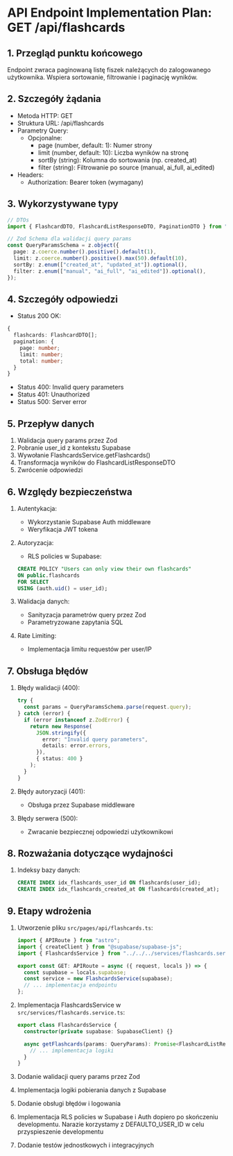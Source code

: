# API Endpoint Implementation Plan: GET /api/flashcards

## 1. Przegląd punktu końcowego

Endpoint zwraca paginowaną listę fiszek należących do zalogowanego użytkownika. Wspiera sortowanie, filtrowanie i paginację wyników.

## 2. Szczegóły żądania

- Metoda HTTP: GET
- Struktura URL: /api/flashcards
- Parametry Query:
  - Opcjonalne:
    - page (number, default: 1): Numer strony
    - limit (number, default: 10): Liczba wyników na stronę
    - sortBy (string): Kolumna do sortowania (np. created_at)
    - filter (string): Filtrowanie po source (manual, ai_full, ai_edited)
- Headers:
  - Authorization: Bearer token (wymagany)

## 3. Wykorzystywane typy

```typescript
// DTOs
import { FlashcardDTO, FlashcardListResponseDTO, PaginationDTO } from "../types";

// Zod Schema dla walidacji query params
const QueryParamsSchema = z.object({
  page: z.coerce.number().positive().default(1),
  limit: z.coerce.number().positive().max(50).default(10),
  sortBy: z.enum(["created_at", "updated_at"]).optional(),
  filter: z.enum(["manual", "ai_full", "ai_edited"]).optional(),
});
```

## 4. Szczegóły odpowiedzi

- Status 200 OK:

```typescript
{
  flashcards: FlashcardDTO[];
  pagination: {
    page: number;
    limit: number;
    total: number;
  }
}
```

- Status 400: Invalid query parameters
- Status 401: Unauthorized
- Status 500: Server error

## 5. Przepływ danych

1. Walidacja query params przez Zod
2. Pobranie user_id z kontekstu Supabase
3. Wywołanie FlashcardsService.getFlashcards()
4. Transformacja wyników do FlashcardListResponseDTO
5. Zwrócenie odpowiedzi

## 6. Względy bezpieczeństwa

1. Autentykacja:
   - Wykorzystanie Supabase Auth middleware
   - Weryfikacja JWT tokena
2. Autoryzacja:

   - RLS policies w Supabase:

   ```sql
   CREATE POLICY "Users can only view their own flashcards"
   ON public.flashcards
   FOR SELECT
   USING (auth.uid() = user_id);
   ```

3. Walidacja danych:

   - Sanityzacja parametrów query przez Zod
   - Parametryzowane zapytania SQL

4. Rate Limiting:
   - Implementacja limitu requestów per user/IP

## 7. Obsługa błędów

1. Błędy walidacji (400):

   ```typescript
   try {
     const params = QueryParamsSchema.parse(request.query);
   } catch (error) {
     if (error instanceof z.ZodError) {
       return new Response(
         JSON.stringify({
           error: "Invalid query parameters",
           details: error.errors,
         }),
         { status: 400 }
       );
     }
   }
   ```

2. Błędy autoryzacji (401):

   - Obsługa przez Supabase middleware

3. Błędy serwera (500):
   - Zwracanie bezpiecznej odpowiedzi użytkownikowi

## 8. Rozważania dotyczące wydajności

1. Indeksy bazy danych:

   ```sql
   CREATE INDEX idx_flashcards_user_id ON flashcards(user_id);
   CREATE INDEX idx_flashcards_created_at ON flashcards(created_at);
   ```

## 9. Etapy wdrożenia

1. Utworzenie pliku `src/pages/api/flashcards.ts`:

   ```typescript
   import { APIRoute } from "astro";
   import { createClient } from "@supabase/supabase-js";
   import { FlashcardsService } from "../../../services/flashcards.service";

   export const GET: APIRoute = async ({ request, locals }) => {
     const supabase = locals.supabase;
     const service = new FlashcardsService(supabase);
     // ... implementacja endpointu
   };
   ```

2. Implementacja FlashcardsService w `src/services/flashcards.service.ts`:

   ```typescript
   export class FlashcardsService {
     constructor(private supabase: SupabaseClient) {}

     async getFlashcards(params: QueryParams): Promise<FlashcardListResponseDTO> {
       // ... implementacja logiki
     }
   }
   ```

3. Dodanie walidacji query params przez Zod

4. Implementacja logiki pobierania danych z Supabase

5. Dodanie obsługi błędów i logowania

6. Implementacja RLS policies w Supabase i Auth dopiero po skończeniu developmentu. Narazie korzystamy z DEFAULTO_USER_ID w celu przyspieszenie developmentu

7. Dodanie testów jednostkowych i integracyjnych
